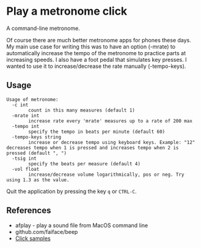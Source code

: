 # Play a metronome click
A command-line metronome.

Of course there are much better metronome apps for phones these days. My main use case for writing this was to have an option (-mrate) to automatically increase the tempo of the metronome to practice parts at increasing speeds. I also have a foot pedal that simulates key presses. I wanted to use it to increase/decrease the rate manually (-tempo-keys).

## Usage
```text
Usage of metronome:
  -c int
        count in this many measures (default 1)
  -mrate int
        increase rate every 'mrate' measures up to a rate of 200 max
  -tempo int
        specify the tempo in beats per minute (default 60)
  -tempo-keys string
        increase or decrease tempo using keyboard keys. Example: "12" decreases tempo when 1 is pressed and increases tempo when 2 is pressed (default ", ")
  -tsig int
        specify the beats per measure (default 4)
  -vol float
        increase/decrease volume logarithmically, pos or neg. Try using 1.3 as the value.
```

Quit the application by pressing the key `q` or `CTRL-C`.

## References
* afplay <file> - play a sound file from MacOS command line
* github.com/faiface/beep
* [Click samples](https://stash.reaper.fm/40824/Metronomes.zip)